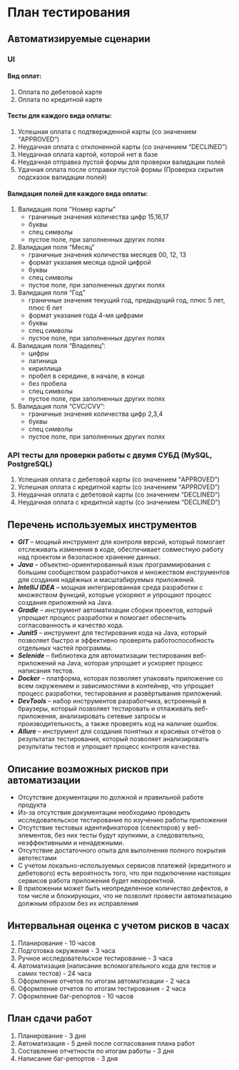 # План тестирования

## Автоматизируемые сценарии

### UI

#### Вид оплат:

1. Оплата по дебетовой карте 
2. Оплата по кредитной карте

#### Тесты для каждого вида оплаты:

1. Успешная оплата с подтвержденной карты (со значением “APPROVED”)
2. Неудачная оплата с отклоненной карты (со значением “DECLINED”)
3. Неудачная оплата картой, которой нет в базе 
4. Неудачная отправка пустой формы для проверки валидации полей 
5. Удачная оплата после отправки пустой формы (Проверка скрытия подсказок валидации полей)

#### Валидация полей для каждого вида оплаты:

1. Валидация поля "Номер карты"
    - граничные значения количества цифр 15,16,17
    - буквы
    - спец символы
    - пустое поле, при заполненных других полях
2. Валидация поля “Месяц”
    - граничные значения количества месяцев 00, 12, 13
    - формат указания месяца одной цифрой
    - буквы
    - спец символы
    - пустое поле, при заполненных других полях
3. Валидация поля “Год”
    - граничные значения текущий год, предыдущий год, плюс 5 лет, плюс 6 лет
    - формат указания года 4-мя цифрами
    - буквы
    - спец символы
    - пустое поле, при заполненных других полях
4. Валидация поля “Владелец”:
    - цифры
    - латиница
    - кириллица
    - пробел в середине, в начале, в конце
    - без пробела
    - спец символы
    - пустое поле, при заполненных других полях
5. Валидация поля “CVC/CVV”:
    - граничные значения количества цифр 2,3,4
    - буквы
    - спец символы
    - пустое поле, при заполненных других полях

### API тесты для проверки работы с двумя СУБД (MySQL, PostgreSQL)

1. Успешная оплата с дебетовой карты (со значением “APPROVED”)
2. Успешная оплата с кредитной карты (со значением “APPROVED”)
3. Неудачная оплата с дебетовой карты (со значением “DECLINED”)
4. Неудачная оплата с кредитной карты (со значением “DECLINED”)

## Перечень используемых инструментов

- ***GIT*** – мощный инструмент для контроля версий, который помогает отслеживать изменения в коде, обеспечивает
  совместную работу над проектом и безопасное хранение данных.
- ***Java*** – объектно-ориентированный язык программирования с большим сообществом разработчиков и множеством
  инструментов для создания надёжных и масштабируемых приложений.
- ***IntelliJ IDEA*** – мощная интегрированная среда разработки с множеством функций, которые ускоряют и упрощают
  процесс создания приложений на Java.
- ***Gradle*** – инструмент автоматизации сборки проектов, который упрощает процесс разработки и помогает обеспечить
  согласованность и качество кода.
- ***Junit5*** – инструмент для тестирования кода на Java, который позволяет быстро и эффективно проверять
  работоспособность отдельных частей программы.
- ***Selenide*** – библиотека для автоматизации тестирования веб-приложений на Java, которая упрощает и ускоряет процесс
  написания тестов.
- ***Docker*** – платформа, которая позволяет упаковать приложение со всем окружением и зависимостями в контейнер, что
  упрощает процесс разработки, тестирования и развёртывания приложений.
- ***DevTools*** – набор инструментов разработчика, встроенный в браузеры, который позволяет тестировать и отлаживать
  веб-приложения, анализировать сетевые запросы и производительность, а также проверять код на наличие ошибок.
- ***Allure*** – инструмент для создания понятных и красивых отчётов о результатах тестирования, который позволяет
  анализировать результаты тестов и упрощает процесс контроля качества.

## Описание возможных рисков при автоматизации

- Отсутствие документации по должной и правильной работе продукта
- Из-за отсутствия документации необходимо проводить исследовательское тестирование по изучению работы приложения
- Отсутствие тестовых идентификаторов (селекторов) у веб-элементов, без них тесты будут хрупкими, а следовательно,
  неэффективными и ненадежными.
- Отсутствие достаточного опыта для выполнения полного покрытия автотестами
- С учетом локально-используемых сервисов платежей (кредитного и дебетового) есть вероятность того, что при подключении
  настоящих сервисов работа приложения будет некорректной.
- В приложении может быть неопределенное количество дефектов, в том числе и блокирующих, что не позволит провести
  автоматизацию должным образом без их исправления

## Интервальная оценка с учетом рисков в часах

1. Планирование - 10 часов
2. Подготовка окружения - 3 часа
3. Ручное исследовательское тестирование - 3 часа
4. Автоматизация (написание вспомогательного кода для тестов и самих тестов) - 24 часа
5. Оформление отчетов по итогам автоматизации - 2 часа
6. Оформление отчетов по итогам тестирования - 2 часа
7. Оформление баг-репортов - 10 часов

## План сдачи работ

1. Планирование - 3 дня
2. Автоматизация - 5 дней после согласования плана работ 
3. Составление отчетности по итогам работы - 3 дня 
4. Написание баг-репортов - 3 дня 